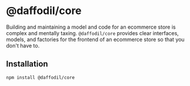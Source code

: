 # @daffodil/core

Building and maintaining a model and code for an ecommerce store is complex and mentally taxing. `@daffodil/core`
provides clear interfaces, models, and factories for the frontend of an ecommerce store so that you don't have to.


## Installation

```
npm install @daffodil/core
```

